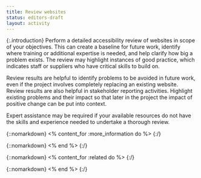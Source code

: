 ```yaml
---
title: Review websites
status: editors-draft
layout: activity
---
```


{:.introduction}
Perform a detailed accessibility review of websites in scope of your objectives. This can create a baseline for future work, identify where training or additional expertise is needed, and help clarify how big a problem exists. The review may highlight instances of good practice, which indicates staff or suppliers who have critical skills to build on.

Review results are helpful to identify problems to be avoided in future work, even if the project involves completely replacing an existing website. Review results are also helpful in stakeholder reporting activities. Highlight existing problems and their impact so that later in the project the impact of positive change can be put into context.

Expert assistance may be required if your available resources do not have the skills and experience needed to undertake a thorough review.

{::nomarkdown}
<% content_for :more_information do %>
{:/}

{::nomarkdown}
<% end %>
{:/}

{::nomarkdown}
<% content_for :related do %>
{:/}

{::nomarkdown}
<% end %>
{:/}
